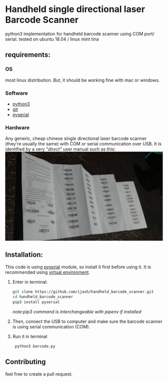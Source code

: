 # Handheld single directional laser Barcode Scanner

python3 implementation for handheld barcode scanner using COM port/ serial.
tested on ubuntu 18.04 / linux mint tina
## requirements:
### OS
most linux distribution. But, it should be working fine with mac or windows.
### Software
- [python3](https://www.python.org/)
- [git](https://git-scm.com/)
- [pyserial](https://pypi.org/project/pyserial/)
### Hardware
  Any generic, cheap chinese single directional laser barcode scanner (they're usually the same) with COM or serial communication over USB. 
  It is identified by a very _"direct"_ user manual such as this:
  ![alt text](maunal_preview.jpg "manual preview")
  
## Installation:
This code is using [pyserial](https://pypi.org/project/pyserial/) module, so install it first before using it. It is recommended using [virtual environment](https://docs.python.org/3/tutorial/venv.html).  
1. Enter in terminal:
    ```bash
    git clone https://github.com/ijash/handheld_barcode_scanner.git
    cd handheld_barcode_scanner
    pip3 install pyserial
    ```
    _note:pip3 command is interchangeable with pipenv if installed_  
  
2. Then, connect the USB to computer and make sure the barcode scanner is using serial communication (COM).
3. Run it in terminal
    ```bash
     python3 barcode.py
    ```

## Contributing
feel free to create a pull request.
